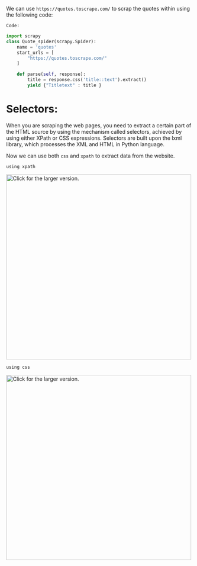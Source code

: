 We can use ``https://quotes.toscrape.com/`` to scrap the quotes within using the following code:

`Code:`
```python
import scrapy
class Quote_spider(scrapy.Spider):
    name = 'quotes'
    start_urls = [
        "https://quotes.toscrape.com/"
    ]

    def parse(self, response):
        title = response.css('title::text').extract()
        yield {"Titletext" : title }
```

# Selectors:
When you are scraping the web pages, you need to extract a certain part of the HTML source by using the mechanism called selectors, achieved by using either XPath or CSS expressions. Selectors are built upon the lxml library, which processes the XML and HTML in Python language.

Now we can use both `css` and `xpath` to extract data from the website.

`using xpath`

<a href="https://drive.google.com/uc?export=view&id=13OiksEjDQ7fnF5lQvkoOIuEohvlXuUt_"><img src="https://drive.google.com/uc?export=view&id=13OiksEjDQ7fnF5lQvkoOIuEohvlXuUt_" style="width: 500px; max-width: 100%; height: auto" title="Click for the larger version." /></a>

`using css`

<a href="https://drive.google.com/uc?export=view&id=1BKh2n8ruKR-ZAz4h2jcWQp6tGOnLrSWu"><img src="https://drive.google.com/uc?export=view&id=1BKh2n8ruKR-ZAz4h2jcWQp6tGOnLrSWu" style="width: 500px; max-width: 100%; height: auto" title="Click for the larger version." /></a>
